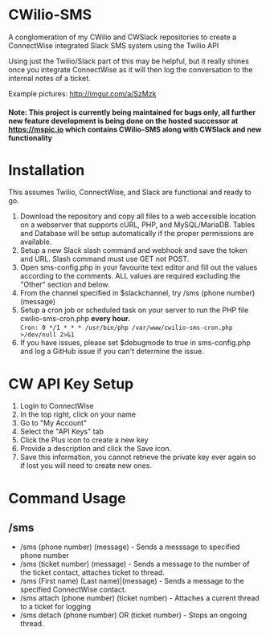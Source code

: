 # CWilio-SMS
A conglomeration of my CWilio and CWSlack repositories to create a ConnectWise integrated Slack SMS system using the Twilio API

Using just the Twilio/Slack part of this may be helpful, but it really shines once you integrate ConnectWise as it will then log the conversation to the internal notes of a ticket.

Example pictures: http://imgur.com/a/SzMzk


#### Note: This project is currently being maintained for bugs only, all further new feature development is being done on the hosted successor at https://mspic.io which contains CWilio-SMS along with CWSlack and new functionality

# Installation

This assumes Twilio, ConnectWise, and Slack are functional and ready to go.

1. Download the repository and copy all files to a web accessible location on a webserver that supports cURL, PHP, and MySQL/MariaDB. Tables and Database will be setup automatically if the proper permissions are available.
2. Setup a new Slack slash command and webhook and save the token and URL. Slash command must use GET not POST.
3. Open sms-config.php in your favourite text editor and fill out the values according to the comments. ALL values are required excluding the "Other" section and below.
4. From the channel specified in $slackchannel, try /sms (phone number) (message)
5. Setup a cron job or scheduled task on your server to run the PHP file cwilio-sms-cron.php **every hour.**  
   ```Cron: 0 */1 * * * /usr/bin/php /var/www/cwilio-sms-cron.php >/dev/null 2>&1```
6. If you have issues, please set $debugmode to true in sms-config.php and log a GitHub issue if you can't determine the issue.

# CW API Key Setup

1. Login to ConnectWise
2. In the top right, click on your name
3. Go to "My Account"
4. Select the "API Keys" tab
5. Click the Plus icon to create a new key
6. Provide a description and click the Save icon.
7. Save this information, you cannot retrieve the private key ever again so if lost you will need to create new ones.

# Command Usage

## /sms

- /sms (phone number) (message) - Sends a messsage to specified phone number
- /sms (ticket number) (message) - Sends a message to the number of the ticket contact, attaches ticket to thread.
- /sms (First name) (Last name)|(message) - Sends a message to the specified ConnectWise contact.
- /sms attach (phone number) (ticket number) - Attaches a current thread to a ticket for logging
- /sms detach (phone number) OR (ticket number) - Stops an ongoing thread.
